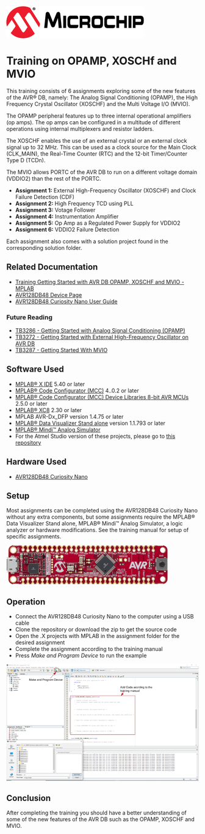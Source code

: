 <!-- Please do not change this logo with link -->
[![MCHP](images/microchip.png)](https://www.microchip.com)

# Training on OPAMP, XOSCHf and MVIO

This training consists of 6 assignments exploring some of the new features of the AVR® DB, namely: The Analog Signal Conditioning (OPAMP), the High Frequency Crystal Oscillator (XOSCHF) and the Multi Voltage I/O (MVIO). 

The OPAMP peripheral features up to three internal operational amplifiers (op amps). The op amps can be configured in a multitude of different operations using internal multiplexers and resistor ladders. 

The XOSCHF enables the use of an external crystal or an external clock signal up to 32 MHz. This can be used as a clock source for the Main Clock (CLK_MAIN), the Real-Time Counter (RTC) and the 12-bit Timer/Counter Type D (TCDn).

The MVIO allows PORTC of the AVR DB to run on a different voltage domain (VDDIO2) than the rest of the PORTC.   

* **Assignment 1:**
External High-Frequency Oscillator (XOSCHF) and Clock Failure Detection (CDF)
* **Assignment 2:**
High Frequency TCD using PLL
* **Assignment 3:**
Votage Follower
* **Assignment 4:**
Instrumentation Amplifier
* **Assignment 5:**
Op Amp as a Regulated Power Supply for VDDIO2
* **Assignment 6:**
VDDIO2 Failure Detection

Each assignment also comes with a solution project found in the corresponding solution folder. 

## Related Documentation

* [Training Getting Started with AVR DB OPAMP, XOSCHF and MVIO - MPLAB](https://microchip.com/DS40002278)
* [AVR128DB48 Device Page](https://www.microchip.com/wwwproducts/en/AVR128DB48)
* [AVR128DB48 Curiosity Nano User Guide](https://www.microchip.com/DS50003037)

### Future Reading
* [TB3286 - Getting Started with Analog Signal Conditioning (OPAMP)](https://microchip.com/DS90003286)
* [TB3272 - Getting Started with External High-Frequency Oscillator on AVR DB](https://microchip.com/DS90003272)
* [TB3287 - Getting Started With MVIO](https://microchip.com/DS90003287)

## Software Used

* [MPLAB® X IDE](https://www.microchip.com/mplab/mplab-x-ide) 5.40 or later
* [MPLAB® Code Configurator (MCC)](https://www.microchip.com/mplab/mplab-code-configurator) 4..0.2 or later
* [MPLAB® Code Configurator (MCC) Device Libraries 8-bit AVR MCUs](https://www.microchip.com/mplab/mplab-code-configurator) 2.5.0 or later 
* [MPLAB® XC8](http://www.microchip.com/mplab/compilers) 2.30 or later
* MPLAB AVR-Dx_DFP version 1.4.75 or later
* [MPLAB® Data Visualizer Stand alone](https://www.microchip.com/mplab/mplab-data-visualizer) version 1.1.793 or later
* [MPLAB® Mindi™ Analog Simulator](https://www.microchip.com/mplab/mplab-mindi)
* For the Atmel Studio version of these projects, please go to [this repository](https://github.com/microchip-pic-avr-examples/avr128db48-training-on-opamp-xoschf-mvio-studio)


## Hardware Used

* [AVR128DB48 Curiosity Nano](https://www.microchip.com/DevelopmentTools/ProductDetails/PartNO/EV35L43A)

## Setup

Most assignments can be completed using the AVR128DB48 Curiosity Nano without any extra components, but some assignments require the MPLAB® Data Visualizer Stand alone, MPLAB® Mindi™ Analog Simulator, a logic analyzer or hardware modifications. See the training manual for setup of specific assignments.

![MCHP](images/avr128db48-cnano.png)

## Operation

* Connect the AVR128DB48 Curiosity Nano to the computer using a USB cable
* Clone the repository or download the zip to get the source code
* Open the .X projects with MPLAB in the assignment folder for the desired assignment
* Complete the assignment according to the training manual 
* Press *Make and Program Device* to run the example

![SetUpAssignment](images/MplabSetUp.png)


## Conclusion

After completing the training you should have a better understanding of some of the new features of the AVR DB such as the OPAMP, XOSCHF and MVIO.
